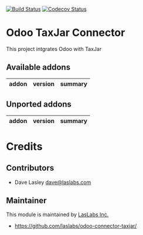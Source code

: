 [![Build Status](https://travis-ci.org/laslabs/odoo-connector-taxjar.svg?branch=10.0)](https://travis-ci.org/laslabs/odoo-connector-taxjar?branch=10.0)
[![Codecov Status](https://codecov.io/gh/laslabs/odoo-connector-taxjar/branch/10.0/graph/badge.svg)](https://codecov.io/gh/laslabs/odoo-connector-taxjar)

Odoo TaxJar Connector
=====================

This project intgrates Odoo with TaxJar
 
[//]: # (addons)
Available addons
----------------
addon | version | summary
--- | --- | ---

Unported addons
---------------
addon | version | summary
--- | --- | ---


[//]: # (end addons)

Credits
=======

Contributors
------------

* Dave Lasley <dave@laslabs.com>

Maintainer
----------

This module is maintained by [LasLabs Inc.](https://laslabs.com)

* https://github.com/laslabs/odoo-connector-taxjar/
